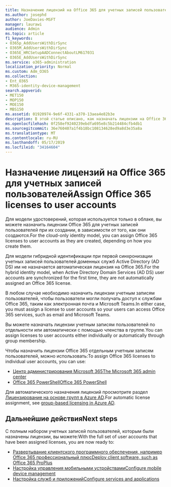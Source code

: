 ```yaml
---
title: Назначение лицензий на Office 365 для учетных записей пользователей
ms.author: josephd
author: JoeDavies-MSFT
manager: laurawi
audience: Admin
ms.topic: article
f1_keywords:
- O365p_AddUsersWithDirSync
- O365M_AddUsersWithDirSync
- O365E_HRCSetupAADConnectAboutLM617031
- O365E_AddUsersWithDirSync
ms.service: o365-administration
localization_priority: Normal
ms.custom: Adm_O365
ms.collection:
- Ent_O365
- M365-identity-device-management
search.appverid:
- MET150
- MOP150
- MOE150
- MBS150
ms.assetid: 01920974-9e6f-4331-a370-13aea4e82b3e
description: В этой статье описано, как назначать лицензии на Office 365 для учетных записей пользователей по отдельности или в зависимости от принадлежности к группе.
ms.openlocfilehash: 0f258ef9240239ebdfa695e8c5b214484cfb4db1
ms.sourcegitcommit: 36e760407a1f4b18bc108134628ed9a8d3e35a8a
ms.translationtype: MT
ms.contentlocale: ru-RU
ms.lasthandoff: 05/17/2019
ms.locfileid: "34164604"
---
```

# <a name="assign-office-365-licenses-to-user-accounts"></a><span data-ttu-id="128fb-103">Назначение лицензий на Office 365 для учетных записей пользователей</span><span class="sxs-lookup"><span data-stu-id="128fb-103">Assign Office 365 licenses to user accounts</span></span>

<span data-ttu-id="128fb-104">Для модели удостоверений, которая используется только в облаке, вы можете назначить лицензии Office 365 для учетных записей пользователей при их создании, в зависимости от того, как они создаются.</span><span class="sxs-lookup"><span data-stu-id="128fb-104">For the cloud-only identity model, you can assign Office 365 licenses to user accounts as they are created, depending on how you create them.</span></span>

<span data-ttu-id="128fb-105">Для модели гибридной идентификации при первой синхронизации учетных записей пользователей доменных служб Active Directory (AD DS) им не назначается автоматическая лицензия на Office 365.</span><span class="sxs-lookup"><span data-stu-id="128fb-105">For the hybrid identity model, when Active Directory Domain Services (AD DS) user accounts are synchronized for the first time, they are not automatically assigned an Office 365 license.</span></span>

<span data-ttu-id="128fb-106">В любом случае необходимо назначить лицензии учетным записям пользователей, чтобы пользователи могли получать доступ к службам Office 365, таким как электронная почта и Microsoft Teams.</span><span class="sxs-lookup"><span data-stu-id="128fb-106">In either case, you must assign a license to user accounts so your users can access Office 365 services, such as email and Microsoft Teams.</span></span>

<span data-ttu-id="128fb-107">Вы можете назначать лицензии учетным записям пользователей по отдельности или автоматически с помощью членства в группе.</span><span class="sxs-lookup"><span data-stu-id="128fb-107">You can assign licenses to user accounts either individually or automatically through group membership.</span></span>

<span data-ttu-id="128fb-108">Чтобы назначить лицензии Office 365 отдельным учетным записям пользователей, можно использовать:</span><span class="sxs-lookup"><span data-stu-id="128fb-108">To assign Office 365 licenses to individual user accounts, you can use:</span></span>

- [<span data-ttu-id="128fb-109">Центр администрирования Microsoft 365</span><span class="sxs-lookup"><span data-stu-id="128fb-109">The Microsoft 365 admin center</span></span>](https://docs.microsoft.com/office365/admin/subscriptions-and-billing/assign-licenses-to-users)
- [<span data-ttu-id="128fb-110">Office 365 PowerShell</span><span class="sxs-lookup"><span data-stu-id="128fb-110">Office 365 PowerShell</span></span>](https://docs.microsoft.com/office365/enterprise/powershell/assign-licenses-to-user-accounts-with-office-365-powershell)

<span data-ttu-id="128fb-111">Для автоматического назначения лицензий просмотрите раздел [Лицензирование на основе групп в Azure AD](https://docs.microsoft.com/azure/active-directory/fundamentals/active-directory-licensing-whatis-azure-portal).</span><span class="sxs-lookup"><span data-stu-id="128fb-111">For automatic license assignment, see [group-based licensing in Azure AD](https://docs.microsoft.com/azure/active-directory/fundamentals/active-directory-licensing-whatis-azure-portal).</span></span>

## <a name="next-steps"></a><span data-ttu-id="128fb-112">Дальнейшие действия</span><span class="sxs-lookup"><span data-stu-id="128fb-112">Next steps</span></span>

<span data-ttu-id="128fb-113">С полным набором учетных записей пользователей, которым были назначены лицензии, вы можете:</span><span class="sxs-lookup"><span data-stu-id="128fb-113">With the full set of user accounts that have been assigned licenses, you are now ready to:</span></span>

- [<span data-ttu-id="128fb-114">Развертывание клиентского программного обеспечения, например Office 365 профессиональный плюс</span><span class="sxs-lookup"><span data-stu-id="128fb-114">Deploy client software, such as Office 365 ProPlus</span></span>](https://docs.microsoft.com/DeployOffice/deployment-guide-for-office-365-proplus)
- [<span data-ttu-id="128fb-115">Настройка управления мобильными устройствами</span><span class="sxs-lookup"><span data-stu-id="128fb-115">Configure mobile device management</span></span>](https://support.office.com/article/set-up-mobile-device-management-mdm-in-office-365-dd892318-bc44-4eb1-af00-9db5430be3cd)
- [<span data-ttu-id="128fb-116">Настройка служб и приложений</span><span class="sxs-lookup"><span data-stu-id="128fb-116">Configure services and applications</span></span>](configure-services-and-applications.md)
